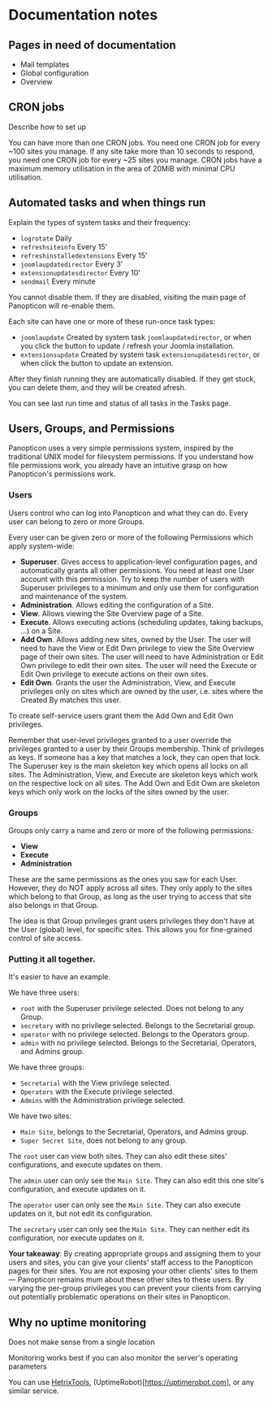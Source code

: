 # Documentation notes

## Pages in need of documentation

* Mail templates
* Global configuration
* Overview

## CRON jobs

Describe how to set up

You can have more than one CRON jobs. You need one CRON job for every ~100 sites you manage. If any site take more than 10 seconds to respond, you need one CRON job for every ~25 sites you manage. CRON jobs have a maximum memory utilisation in the area of 20MiB with minimal CPU utilisation.

## Automated tasks and when things run

Explain the types of system tasks and their frequency:

* `logrotate` Daily
* `refreshsiteinfo` Every 15'
* `refreshinstalledextensions` Every 15'
* `joomlaupdatedirector` Every 3'
* `extensionupdatesdirector` Every 10'
* `sendmail` Every minute

You cannot disable them. If they are disabled, visiting the main page of Panopticon will re-enable them. 

Each site can have one or more of these run-once task types:

* `joomlaupdate` Created by system task `joomlaupdatedirector`, or when you click the button to update / refresh your Joomla installation.
* `extensionsupdate` Created by system task `extensionupdatesdirector`, or when click the button to update an extension.

After they finish running they are automatically disabled. If they get stuck, you can delete them, and they will be created afresh.

You can see last run time and status of all tasks in the Tasks page.

## Users, Groups, and Permissions

Panopticon uses a very simple permissions system, inspired by the traditional UNIX model for filesystem permissions. If you understand how file permissions work, you already have an intuitive grasp on how Panopticon's permissions work.

### Users

Users control who can log into Panopticon and what they can do. Every user can belong to zero or more Groups.

Every user can be given zero or more of the following Permissions which apply system-wide:

* **Superuser**. Gives access to application-level configuration pages, and automatically grants all other permissions. You need at least one User account with this permission. Try to keep the number of users with Superuser privileges to a minimum and only use them for configuration and maintenance of the system.
* **Administration**. Allows editing the configuration of a Site.
* **View**. Allows viewing the Site Overview page of a Site.
* **Execute**. Allows executing actions (scheduling updates, taking backups, …) on a Site.
* **Add Own**. Allows adding new sites, owned by the User. The user will need to have the View or Edit Own privilege to view the Site Overview page of their own sites. The user will need to have Administration or Edit Own privilege to edit their own sites. The user will need the Execute or Edit Own privilege to execute actions on their own sites.
* **Edit Own**. Grants the user the Administration, View, and Execute privileges only on sites which are owned by the user, i.e. sites where the Created By matches this user.

To create self-service users grant them the Add Own and Edit Own privileges.

Remember that user-level privileges granted to a user override the privileges granted to a user by their Groups membership. Think of privileges as keys. If someone has a key that matches a lock, they can open that lock. The Superuser key is the main skeleton key which opens all locks on all sites. The Administration, View, and Execute are skeleton keys which work on the respective lock on all sites. The Add Own and Edit Own are skeleton keys which only work on the locks of the sites owned by the user.

### Groups

Groups only carry a name and zero or more of the following permissions:

* **View**
* **Execute**
* **Administration**

These are the same permissions as the ones you saw for each User. However, they do NOT apply across all sites. They only apply to the sites which belong to that Group, as long as the user trying to access that site also belongs in that Group. 

The idea is that Group privileges grant users privileges they don't have at the User (global) level, for specific sites. This allows you for fine-grained control of site access.

### Putting it all together.

It's easier to have an example.

We have three users:
* `root` with the Superuser privilege selected. Does not belong to any Group. 
* `secretary` with no privilege selected. Belongs to the Secretarial group.
* `operator` with no privilege selected. Belongs to the Operators group.
* `admin` with no privilege selected. Belongs to the Secretarial, Operators, and Admins group.

We have three groups:
* `Secretarial` with the View privilege selected.
* `Operators` with the Execute privilege selected.
* `Admins` with the Administration privilege selected.

We have two sites:
* `Main Site`, belongs to the Secretarial, Operators, and Admins group.
* `Super Secret Site`, does not belong to any group.

The `root` user can view both sites. They can also edit these sites' configurations, and execute updates on them.

The `admin` user can only see the `Main Site`. They can also edit this one site's configuration, and execute updates on it.

The `operator` user can only see the `Main Site`. They can also execute updates on it, but not edit its configuration.

The `secretary` user can only see the `Main Site`. They can neither edit its configuration, nor execute updates on it.

**Your takeaway**: By creating appropriate groups and assigning them to your users and sites, you can give your clients' staff access to the Panopticon pages for their sites. You are not exposing your other clients' sites to them — Panopticon remains mum about these other sites to these users. By varying the per-group privileges you can prevent your clients from carrying out potentially problematic operations on their sites in Panopticon.

## Why no uptime monitoring

Does not make sense from a single location

Monitoring works best if you can also monitor the server's operating parameters

You can use [HetrixTools](https://hetrixtools.com), (UptimeRobot)[https://uptimerobot.com], or any similar service.
